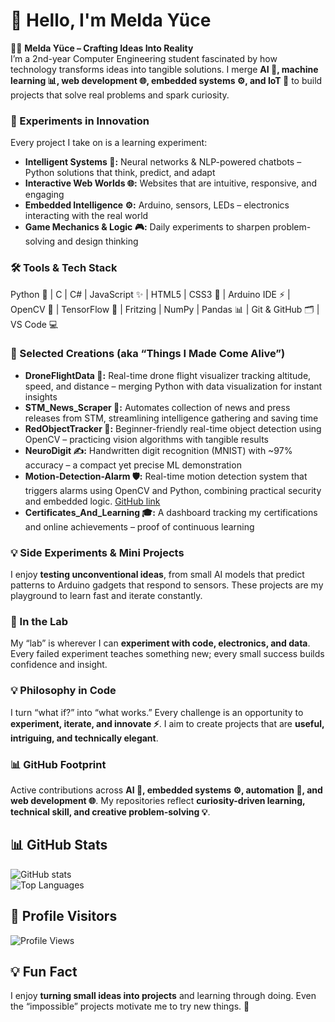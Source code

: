 # 👋 Hello, I'm Melda Yüce
👩‍💻 **Melda Yüce – Crafting Ideas Into Reality**  
I’m a 2nd-year Computer Engineering student fascinated by how technology transforms ideas into tangible solutions. I merge **AI 🤖, machine learning 📊, web development 🌐, embedded systems ⚙️, and IoT 🌟** to build projects that solve real problems and spark curiosity.

### 🔬 Experiments in Innovation
Every project I take on is a learning experiment:  
- **Intelligent Systems 🤖:** Neural networks & NLP-powered chatbots – Python solutions that think, predict, and adapt  
- **Interactive Web Worlds 🌐:** Websites that are intuitive, responsive, and engaging  
- **Embedded Intelligence ⚙️:** Arduino, sensors, LEDs – electronics interacting with the real world  
- **Game Mechanics & Logic 🎮:** Daily experiments to sharpen problem-solving and design thinking  

### 🛠 Tools & Tech Stack
Python 🐍 | C | C# | JavaScript ✨ | HTML5 | CSS3 🎨 | Arduino IDE ⚡ | OpenCV 📸 | TensorFlow 🧠 | Fritzing | NumPy | Pandas 📊 | Git & GitHub 🗂 | VS Code 💻  

### 🚀 Selected Creations (aka “Things I Made Come Alive”)
- **DroneFlightData 🚁:** Real-time drone flight visualizer tracking altitude, speed, and distance – merging Python with data visualization for instant insights  
- **STM_News_Scraper 📰:** Automates collection of news and press releases from STM, streamlining intelligence gathering and saving time  
- **RedObjectTracker 🔴:** Beginner-friendly real-time object detection using OpenCV – practicing vision algorithms with tangible results  
- **NeuroDigit ✍️:** Handwritten digit recognition (MNIST) with ~97% accuracy – a compact yet precise ML demonstration  
- **Motion-Detection-Alarm 🛡️:** Real-time motion detection system that triggers alarms using OpenCV and Python, combining practical security and embedded logic. [GitHub link](https://github.com/MeldaYuceee/Motion-Detection-Alarm)  
- **Certificates_And_Learning 🎓:** A dashboard tracking my certifications and online achievements – proof of continuous learning  

### 💡 Side Experiments & Mini Projects
I enjoy **testing unconventional ideas**, from small AI models that predict patterns to Arduino gadgets that respond to sensors. These projects are my playground to learn fast and iterate constantly.  

### 🔬 In the Lab
My “lab” is wherever I can **experiment with code, electronics, and data**. Every failed experiment teaches something new; every small success builds confidence and insight.  

### 💡 Philosophy in Code
I turn “what if?” into “what works.” Every challenge is an opportunity to **experiment, iterate, and innovate ⚡**. I aim to create projects that are **useful, intriguing, and technically elegant**.  

### 📊 GitHub Footprint
Active contributions across **AI 🤖, embedded systems ⚙️, automation 🔄, and web development 🌐**. My repositories reflect **curiosity-driven learning, technical skill, and creative problem-solving 💡**.  

## 📊 GitHub Stats
![GitHub stats](https://github-readme-stats.vercel.app/api?username=MeldaYuceee&show_icons=true&theme=radical)  
![Top Languages](https://github-readme-stats.vercel.app/api/top-langs/?username=MeldaYuceee&layout=compact&theme=radical)

## 👀 Profile Visitors
![Profile Views](https://komarev.com/ghpvc/?username=Melda-Yuce&color=blue)

## 💡 Fun Fact
I enjoy **turning small ideas into projects** and learning through doing. Even the “impossible” projects motivate me to try new things. 🌟
